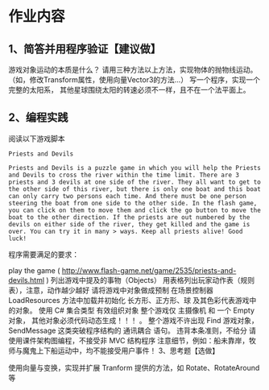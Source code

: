 # 作业内容

## 1、简答并用程序验证【建议做】

游戏对象运动的本质是什么？
请用三种方法以上方法，实现物体的抛物线运动。（如，修改Transform属性，使用向量Vector3的方法…）
写一个程序，实现一个完整的太阳系， 其他星球围绕太阳的转速必须不一样，且不在一个法平面上。
## 2、编程实践

阅读以下游戏脚本
```
Priests and Devils

Priests and Devils is a puzzle game in which you will help the Priests and Devils to cross the river within the time limit. There are 3 priests and 3 devils at one side of the river. They all want to get to the other side of this river, but there is only one boat and this boat can only carry two persons each time. And there must be one person steering the boat from one side to the other side. In the flash game, you can click on them to move them and click the go button to move the boat to the other direction. If the priests are out numbered by the devils on either side of the river, they get killed and the game is over. You can try it in many > ways. Keep all priests alive! Good luck!

```
程序需要满足的要求：

play the game ( http://www.flash-game.net/game/2535/priests-and-devils.html )
列出游戏中提及的事物（Objects）
用表格列出玩家动作表（规则表），注意，动作越少越好
请将游戏中对象做成预制
在场景控制器 LoadResources 方法中加载并初始化 长方形、正方形、球 及其色彩代表游戏中的对象。
使用 C# 集合类型 有效组织对象
整个游戏仅 主摄像机 和 一个 Empty 对象， 其他对象必须代码动态生成！！！ 。 整个游戏不许出现 Find 游戏对象， SendMessage 这类突破程序结构的 通讯耦合 语句。 违背本条准则，不给分
请使用课件架构图编程，不接受非 MVC 结构程序
注意细节，例如：船未靠岸，牧师与魔鬼上下船运动中，均不能接受用户事件！
3、思考题【选做】

使用向量与变换，实现并扩展 Tranform 提供的方法，如 Rotate、RotateAround 等